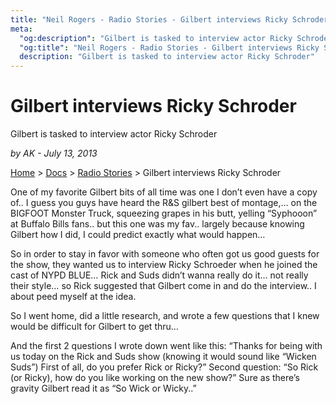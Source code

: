 ```yaml
---
title: "Neil Rogers - Radio Stories - Gilbert interviews Ricky Schroder"
meta:
  "og:description": "Gilbert is tasked to interview actor Ricky Schroder"
  "og:title": "Neil Rogers - Radio Stories - Gilbert interviews Ricky Schroder    "
  description: "Gilbert is tasked to interview actor Ricky Schroder"
---
```


# Gilbert interviews Ricky Schroder

Gilbert is tasked to interview actor Ricky Schroder

_by AK - July 13, 2013_

[Home](https://neilrogers.org/) > [Docs](https://neilrogers.org/docs) > [Radio Stories](https://neilrogers.org/docs/radio-stories) > Gilbert interviews Ricky Schroder

One of my favorite Gilbert bits of all time was one I don’t even have a copy of.. I guess you guys have heard the R&S gilbert best of montage,… on the BIGFOOT Monster Truck, squeezing grapes in his butt, yelling “Syphooon” at Buffalo Bills fans.. but this one was my fav.. largely because knowing Gilbert how I did, I could predict exactly what would happen…

So in order to stay in favor with someone who often got us good guests for the show, they wanted us to interview Ricky Schroeder when he joined the cast of NYPD BLUE… Rick and Suds didn’t wanna really do it… not really their style… so Rick suggested that Gilbert come in and do the interview.. I about peed myself at the idea.

So I went home, did a little research, and wrote a few questions that I knew would be difficult for Gilbert to get thru…

And the first 2 questions I wrote down went like this: “Thanks for being with us today on the Rick and Suds show (knowing it would sound like “Wicken Suds”) First of all, do you prefer Rick or Ricky?” Second question: “So Rick (or Ricky), how do you like working on the new show?” Sure as there’s gravity Gilbert read it as “So Wick or Wicky..”